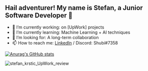 ## Hail adventurer! My name is Stefan, a Junior Software Developer 👋

- 🔭 I’m currently working:              on [UpWork] projects
- 🌱 I’m currently learning: Machine Learning + AI techniques
- 👯 I’m looking for:               A long-term collaboration
- 📫 How to reach me: [LinkedIn](https://www.linkedin.com/in/stefankrsti%C4%87/) / Discord: Shubi#7358

[![Anurag's GitHub stats](https://github-readme-stats-git-fixrepo-7dd470-github-readme-stats-team.vercel.app/api?username=Stefan-Krstic&show_icons=true&theme=dark&hide=stars,prs,issues,contribs&hide_rank=true&card_width=400px&include_all_commits=true)](https://github.com/Stefan-Krstic/github-readme-stats)

![stefan_krstic_UpWork_review](https://user-images.githubusercontent.com/115481825/230990275-ef3e1293-947f-428d-ba1f-1f3cc4af99f6.jpg)
